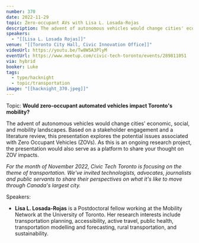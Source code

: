 ```yaml
---
number: 370
date: 2022-11-29
topic: Zero-occupant AVs with Lisa L. Losada-Rojas
description: The advent of autonomous vehicles would change cities' economic, social, and mobility landscapes. Based on a stakeholder engagement and a literature review, this presentation explores the potential issues associated with Zero Occupant Vehicles (ZOVs). As this is an ongoing research project, the presentation would also serve as a platform to share your thought on ZOV impacts.
speakers:
  - "[[Lisa L. Losada Rojas]]"
venue: "[[Toronto City Hall, Civic Innovation Office]]"
videoUrl: https://youtu.be/Tw8W5A3PlyM
eventUrl: https://www.meetup.com/civic-tech-toronto/events/289811051
via: hybrid
booker: Luke
tags:
  - type/hacknight
  - topic/transportation
image: "[[hacknight_370.jpeg]]"
---
```

Topic: **Would zero-occupant automated vehicles impact Toronto's mobility?**

The advent of autonomous vehicles would change cities' economic, social, and mobility landscapes. Based on a stakeholder engagement and a literature review, this presentation explores the potential issues associated with Zero Occupant Vehicles (ZOVs). As this is an ongoing research project, the presentation would also serve as a platform to share your thought on ZOV impacts.

*For the month of November 2022, Civic Tech Toronto is focusing on the theme of transportation. We've invited technologists, advocates, journalists and public servants to share their perspectives on what it's like to move through Canada's largest city.*

Speakers:

* **Lisa L. Losada-Rojas** is a Postdoctoral fellow working at the Mobility Network at the University of Toronto. Her research interests include transportation planning, accessibility, active travel, public health, transportation modelling and forecasting, rural transportation, and sustainability.

